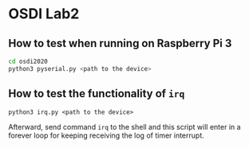 # OSDI Lab2

## How to test when running on Raspberry Pi 3

```bash
cd osdi2020
python3 pyserial.py <path to the device>
```

## How to test the functionality of `irq`

```
python3 irq.py <path to the device>
```

Afterward, send command `irq` to the shell and this script will enter in a forever loop for keeping receiving the log of timer interrupt.
